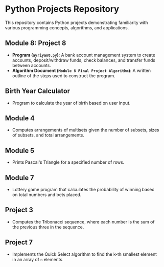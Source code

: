 # Python Projects Repository

This repository contains Python projects demonstrating familiarity with various programming concepts, algorithms, and applications.

## **Module 8: Project 8**
- **Program (`ayriyan8.py`)**: A bank account management system to create accounts, deposit/withdraw funds, check balances, and transfer funds between accounts.
- **Algorithm Document (`Module 8 Final Project Algorithm`)**: A written outline of the steps used to construct the program.

## **Birth Year Calculator**
- Program to calculate the year of birth based on user input.

## **Module 4**
- Computes arrangements of multisets given the number of subsets, sizes of subsets, and total arrangements.

## **Module 5**
- Prints Pascal's Triangle for a specified number of rows.

## **Module 7**
- Lottery game program that calculates the probability of winning based on total numbers and bets placed.

## **Project 3**
- Computes the Tribonacci sequence, where each number is the sum of the previous three in the sequence.

## **Project 7**
- Implements the Quick Select algorithm to find the k-th smallest element in an array of `n` elements.
